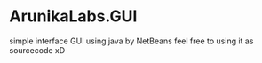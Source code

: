# ArunikaLabs.GUI
simple interface GUI using java by NetBeans
feel free to using it as sourcecode xD
